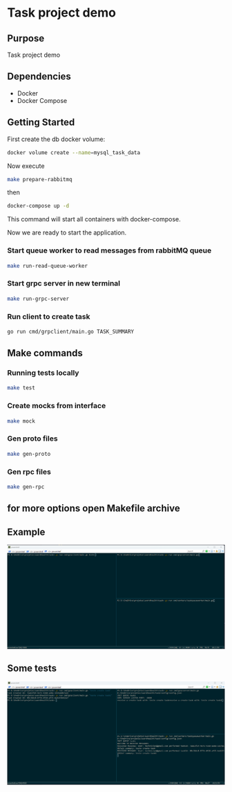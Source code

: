 # Task project demo

## Purpose
Task project demo

## Dependencies
- Docker
- Docker Compose

## Getting Started

First create the db docker volume:
```bash
docker volume create --name=mysql_task_data
```

Now execute

```bash
make prepare-rabbitmq
```

then

```bash
docker-compose up -d
```

This command will start all containers with docker-compose.

Now we are ready to start the application.

### Start queue worker to read messages from rabbitMQ queue
```bash
make run-read-queue-worker
```

### Start grpc server in new terminal
```bash
make run-grpc-server
```

### Run client to create task
```bash
go run cmd/grpclient/main.go TASK_SUMMARY
```

## Make commands

### Running tests locally
```bash
make test
```
### Create mocks from interface
```bash
make mock
```

### Gen proto files
```bash
make gen-proto
```

### Gen rpc files
```bash
make gen-rpc
```

## for more options open Makefile archive

## Example

![alt text](https://github.com/fgmaia/task/blob/master/how_to_test_console.png?raw=true)

## Some tests

![alt text](https://github.com/fgmaia/task/blob/master/how_to_test_console1.png?raw=true)